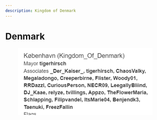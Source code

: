 ```yaml
---
description: Kingdom of Denmark
---
```


# Denmark



<figure><img src="../../../../.gitbook/assets/Screenshot 2023-12-09 214207.png" alt=""><figcaption></figcaption></figure>

